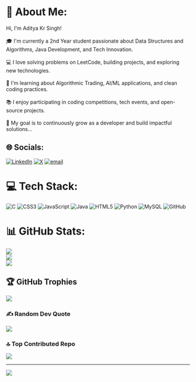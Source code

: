 # 💫 About Me:
Hi, I'm Aditya Kr Singh!<br><br>🎓 I'm currently a 2nd Year student passionate about Data Structures and Algorithms, Java Development, and Tech Innovation.<br><br>💻 I love solving problems on LeetCode, building projects, and exploring new technologies.<br><br>🌱 I'm learning about Algorithmic Trading, AI/ML applications, and clean coding practices.<br><br>📚 I enjoy participating in coding competitions, tech events, and open-source projects.<br><br>🚀 My goal is to continuously grow as a developer and build impactful solutions...


## 🌐 Socials:
[![LinkedIn](https://img.shields.io/badge/LinkedIn-%230077B5.svg?logo=linkedin&logoColor=white)](https://linkedin.com/in/https://www.linkedin.com/in/aditya-kr-singh-b8ab22282?utm_source=share&utm_campaign=share_via&utm_content=profile&utm_medium=android_app) [![X](https://img.shields.io/badge/X-black.svg?logo=X&logoColor=white)](https://x.com/@kr_adi25) [![email](https://img.shields.io/badge/Email-D14836?logo=gmail&logoColor=white)](mailto:adityasinghxa07@gmail.com) 

# 💻 Tech Stack:
![C](https://img.shields.io/badge/c-%2300599C.svg?style=for-the-badge&logo=c&logoColor=white) ![CSS3](https://img.shields.io/badge/css3-%231572B6.svg?style=for-the-badge&logo=css3&logoColor=white) ![JavaScript](https://img.shields.io/badge/javascript-%23323330.svg?style=for-the-badge&logo=javascript&logoColor=%23F7DF1E) ![Java](https://img.shields.io/badge/java-%23ED8B00.svg?style=for-the-badge&logo=openjdk&logoColor=white) ![HTML5](https://img.shields.io/badge/html5-%23E34F26.svg?style=for-the-badge&logo=html5&logoColor=white) ![Python](https://img.shields.io/badge/python-3670A0?style=for-the-badge&logo=python&logoColor=ffdd54) ![MySQL](https://img.shields.io/badge/mysql-4479A1.svg?style=for-the-badge&logo=mysql&logoColor=white) ![GitHub](https://img.shields.io/badge/github-%23121011.svg?style=for-the-badge&logo=github&logoColor=white)
# 📊 GitHub Stats:
![](https://github-readme-stats.vercel.app/api?username=adi-techn&theme=algolia&hide_border=false&include_all_commits=true&count_private=false)<br/>
![](https://nirzak-streak-stats.vercel.app/?user=adi-techn&theme=algolia&hide_border=false)<br/>
![](https://github-readme-stats.vercel.app/api/top-langs/?username=adi-techn&theme=algolia&hide_border=false&include_all_commits=true&count_private=false&layout=compact)

## 🏆 GitHub Trophies
![](https://github-profile-trophy.vercel.app/?username=adi-techn&theme=radical&no-frame=false&no-bg=false&margin-w=4)

### ✍️ Random Dev Quote
![](https://quotes-github-readme.vercel.app/api?type=horizontal&theme=radical)

### 🔝 Top Contributed Repo
![](https://github-contributor-stats.vercel.app/api?username=adi-techn&limit=5&theme=dark&combine_all_yearly_contributions=true)

---
[![](https://visitcount.itsvg.in/api?id=adi-techn&icon=1&color=0)](https://visitcount.itsvg.in)

<!-- Proudly created with GPRM ( https://gprm.itsvg.in ) -->
